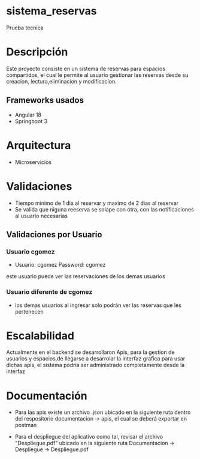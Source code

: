 # sistema_reservas
Prueba tecnica

# Descripción
Este proyecto consiste en un sistema de reservas para espacios compartidos, el cual le permite al usuario gestionar las reservas desde su creacion, lectura,eliminacion y modificacion.

## Frameworks usados
- Angular 18
- Springboot 3

# Arquitectura
- Microservicios

# Validaciones
- Tiempo minimo de 1 dia al reservar y maximo de 2 dias al reservar
- Se valida que niguna reeserva se solape con otra, con las notificaciones al usuario necesarias

## Validaciones por Usuario

### Usuario cgomez
- Usuario: cgomez Password: cgomez

este usuario puede ver las reservaciones de los demas usuarios

### Usuario diferente de cgomez
- los demas usuarios al ingresar solo podrán ver las reservas que les pertenecen


# Escalabilidad

Actualmente en el backend se desarrollaron Apis, para la gestion de usuarios y espacios,de llegarse a desarrolar la interfaz grafica para usar dichas apis, el sistema podria ser administrado completamente desde la interfaz

# Documentación
- Para las apis existe un archivo .json ubicado en la siguiente ruta dentro del respositorio documentacion -> apis, el cual se deberá exportar en postman

- Para el despliegue del aplicativo como tal, revisar el archivo "Despliegue.pdf" ubicado en la siguiente ruta Documentacion -> Despliegue -> Despliegue.pdf
